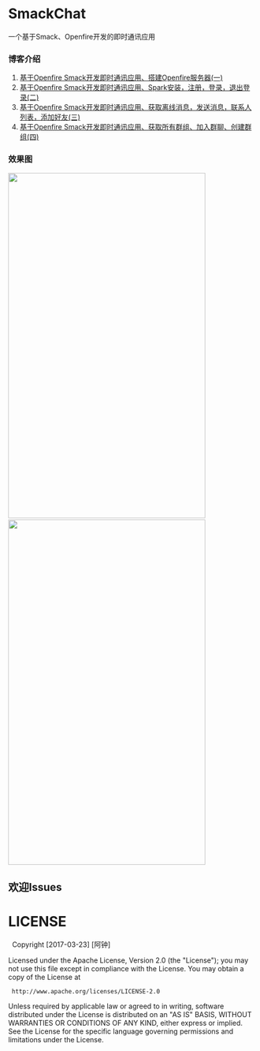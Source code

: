 # SmackChat
一个基于Smack、Openfire开发的即时通讯应用
### 博客介绍
 1. [基于Openfire Smack开发即时通讯应用、搭建Openfire服务器(一)](http://blog.csdn.net/a_zhon/article/details/60871706)
 2. [ 基于Openfire Smack开发即时通讯应用、Spark安装，注册，登录，退出登录(二)](http://blog.csdn.net/a_zhon/article/details/61193630)
 3. [基于Openfire Smack开发即时通讯应用、获取离线消息，发送消息，联系人列表，添加好友(三)](http://blog.csdn.net/a_zhon/article/details/62037514)
 4. [基于Openfire Smack开发即时通讯应用、获取所有群组、加入群聊、创建群组(四)](http://blog.csdn.net/a_zhon/article/details/64919875)

### 效果图

<img src="https://github.com/azhon/SmackChat/tree/master/effectImage/20170323093645146.png" width ="400" height="700"/><font>&nbsp;</font>
<img src="https://github.com/azhon/SmackChat/tree/master/effectImage/20170323100531084.png" width ="400" height="700"/>
## 欢迎Issues

# LICENSE
  Copyright [2017-03-23] [阿钟]

   Licensed under the Apache License, Version 2.0 (the "License");
   you may not use this file except in compliance with the License.
   You may obtain a copy of the License at

     http://www.apache.org/licenses/LICENSE-2.0

   Unless required by applicable law or agreed to in writing, software
   distributed under the License is distributed on an "AS IS" BASIS,
   WITHOUT WARRANTIES OR CONDITIONS OF ANY KIND, either express or implied.
   See the License for the specific language governing permissions and
   limitations under the License.
